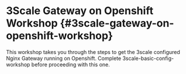 # 3Scale Gateway on Openshift Workshop {#3scale-gateway-on-openshift-workshop}

This workshop takes you through the steps to get the 3scale configured Nginx Gateway running on Openshift. Complete 3scale-basic-config-workshop before proceeding with this one.

